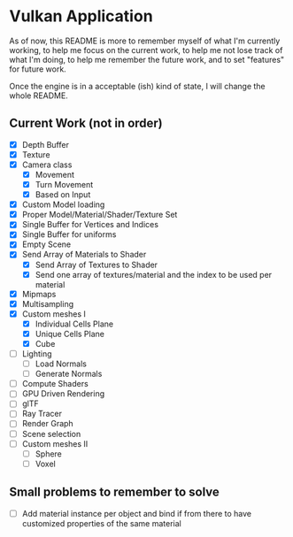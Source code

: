 # Vulkan Application

As of now, this README is more to remember myself of what I'm currently working, to help me focus on the current work, 
to help me not lose track of what I'm doing, to help me remember the future work, and to set "features" for future work.

Once the engine is in a acceptable (ish) kind of state, I will change the whole README.

## Current Work (not in order)

- [x] Depth Buffer 
- [x] Texture 
- [x] Camera class
	- [x] Movement 
	- [x] Turn Movement
	- [x] Based on Input
- [x] Custom Model loading
- [x] Proper Model/Material/Shader/Texture Set
- [x] Single Buffer for Vertices and Indices 
- [x] Single Buffer for uniforms
- [x] Empty Scene
- [x] Send Array of Materials to Shader 
	- [x] Send Array of Textures to Shader
	- [x] Send one array of textures/material and the index to be used per material
- [x] Mipmaps
- [x] Multisampling
- [x] Custom meshes I
	- [x] Individual Cells Plane 
	- [x] Unique Cells Plane 
	- [x] Cube
- [ ] Lighting
	- [ ] Load Normals 
	- [ ] Generate Normals 
- [ ] Compute Shaders
- [ ] GPU Driven Rendering
- [ ] glTF
- [ ] Ray Tracer
- [ ] Render Graph
- [ ] Scene selection
- [ ] Custom meshes II 
	- [ ] Sphere
	- [ ] Voxel

## Small problems to remember to solve

- [ ] Add material instance per object and bind if from there to have customized properties of the same material

